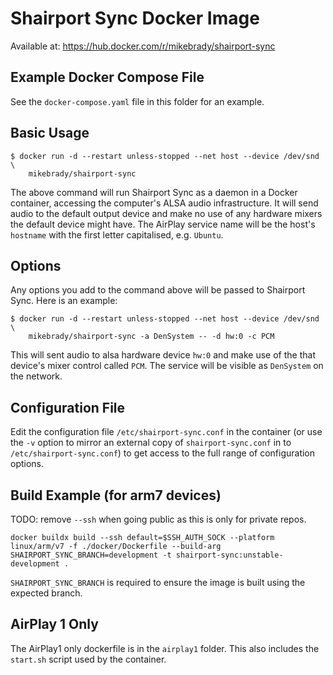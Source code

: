 # Shairport Sync Docker Image

Available at: https://hub.docker.com/r/mikebrady/shairport-sync

## Example Docker Compose File
See the `docker-compose.yaml` file in this folder for an example.

## Basic Usage

```
$ docker run -d --restart unless-stopped --net host --device /dev/snd \
    mikebrady/shairport-sync
```
The above command will run Shairport Sync as a daemon in a Docker container, accessing the computer's ALSA audio infrastructure. It will send audio to the default output device and make no use of any hardware mixers the default device might have. The AirPlay service name will be the host's `hostname` with the first letter capitalised, e.g. `Ubuntu`.

## Options

Any options you add to the command above will be passed to Shairport Sync. Here is an example:
```
$ docker run -d --restart unless-stopped --net host --device /dev/snd \
    mikebrady/shairport-sync -a DenSystem -- -d hw:0 -c PCM
```
This will sent audio to alsa hardware device `hw:0` and make use of the that device's mixer control called `PCM`. The service will be visible as `DenSystem` on the network.

## Configuration File

Edit the configuration file `/etc/shairport-sync.conf` in the container (or use the `-v` option to mirror an external copy of `shairport-sync.conf` in to `/etc/shairport-sync.conf`) to get access to the full range of configuration options.

## Build Example (for arm7 devices)

TODO: remove `--ssh` when going public as this is only for private repos.
```
docker buildx build --ssh default=$SSH_AUTH_SOCK --platform linux/arm/v7 -f ./docker/Dockerfile --build-arg SHAIRPORT_SYNC_BRANCH=development -t shairport-sync:unstable-development .
```

`SHAIRPORT_SYNC_BRANCH` is required to ensure the image is built using the expected branch.

## AirPlay 1 Only
The AirPlay1 only dockerfile is in the `airplay1` folder. This also includes the `start.sh` script used by the container.